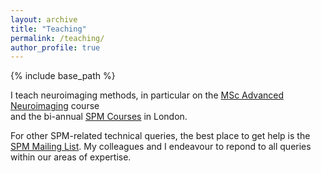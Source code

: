 ```yaml
---
layout: archive
title: "Teaching"
permalink: /teaching/
author_profile: true
---
```


{% include base_path %}

I teach neuroimaging methods, in particular on the 
[MSc Advanced Neuroimaging](https://www.ucl.ac.uk/prospective-students/graduate/taught-degrees/advanced-neuroimaging-msc) course  
and the bi-annual [SPM Courses](https://www.fil.ion.ucl.ac.uk/spm/course/london/) in London.

For other SPM-related technical queries, the best place to get help is the [SPM Mailing List](https://www.jiscmail.ac.uk/cgi-bin/webadmin?A0=spm). My colleagues and I endeavour to repond to all queries within our areas of expertise.
